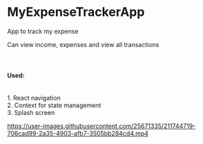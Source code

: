 # MyExpenseTrackerApp
App to track my expense

Can view income, expenses and view all transactions
<br>
<br>
<br>

#### Used:

<br>
1. React navigation
<br>
2. Context for state management
<br>
3. Splash screen




https://user-images.githubusercontent.com/25671335/211744719-706cad99-2a35-4903-afb7-3505bb284cd4.mp4

